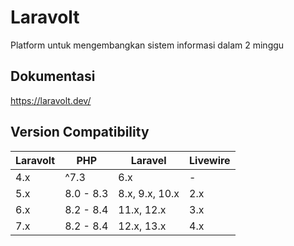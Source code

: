 # Laravolt

Platform untuk mengembangkan sistem informasi dalam 2 minggu

## Dokumentasi

https://laravolt.dev/

## Version Compatibility

| Laravolt | PHP       | Laravel        | Livewire |
| -------- | --------- | -------------- | -------- |
| 4.x      | ^7.3      | 6.x            | -        |
| 5.x      | 8.0 - 8.3 | 8.x, 9.x, 10.x | 2.x      |
| 6.x      | 8.2 - 8.4 | 11.x, 12.x     | 3.x      |
| 7.x      | 8.2 - 8.4 | 12.x, 13.x     | 4.x      |
